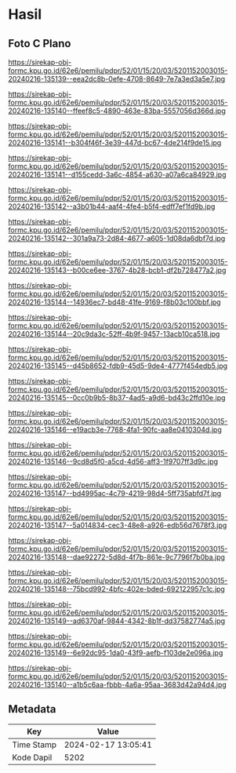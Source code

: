 # Hasil

## Foto C Plano

https://sirekap-obj-formc.kpu.go.id/62e6/pemilu/pdpr/52/01/15/20/03/5201152003015-20240216-135139--eea2dc8b-0efe-4708-8649-7e7a3ed3a5e7.jpg

https://sirekap-obj-formc.kpu.go.id/62e6/pemilu/pdpr/52/01/15/20/03/5201152003015-20240216-135140--ffeef8c5-4890-463e-83ba-5557056d366d.jpg

https://sirekap-obj-formc.kpu.go.id/62e6/pemilu/pdpr/52/01/15/20/03/5201152003015-20240216-135141--b304f46f-3e39-447d-bc67-4de214f9de15.jpg

https://sirekap-obj-formc.kpu.go.id/62e6/pemilu/pdpr/52/01/15/20/03/5201152003015-20240216-135141--d155cedd-3a6c-4854-a630-a07a6ca84929.jpg

https://sirekap-obj-formc.kpu.go.id/62e6/pemilu/pdpr/52/01/15/20/03/5201152003015-20240216-135142--a3b01b44-aaf4-4fe4-b5f4-edff7ef1fd9b.jpg

https://sirekap-obj-formc.kpu.go.id/62e6/pemilu/pdpr/52/01/15/20/03/5201152003015-20240216-135142--301a9a73-2d84-4677-a605-1d08da6dbf7d.jpg

https://sirekap-obj-formc.kpu.go.id/62e6/pemilu/pdpr/52/01/15/20/03/5201152003015-20240216-135143--b00ce6ee-3767-4b28-bcb1-df2b728477a2.jpg

https://sirekap-obj-formc.kpu.go.id/62e6/pemilu/pdpr/52/01/15/20/03/5201152003015-20240216-135144--14936ec7-bd48-41fe-9169-f8b03c100bbf.jpg

https://sirekap-obj-formc.kpu.go.id/62e6/pemilu/pdpr/52/01/15/20/03/5201152003015-20240216-135144--20c9da3c-52ff-4b9f-9457-13acb10ca518.jpg

https://sirekap-obj-formc.kpu.go.id/62e6/pemilu/pdpr/52/01/15/20/03/5201152003015-20240216-135145--d45b8652-fdb9-45d5-9de4-4777f454edb5.jpg

https://sirekap-obj-formc.kpu.go.id/62e6/pemilu/pdpr/52/01/15/20/03/5201152003015-20240216-135145--0cc0b9b5-8b37-4ad5-a9d6-bd43c2ffd10e.jpg

https://sirekap-obj-formc.kpu.go.id/62e6/pemilu/pdpr/52/01/15/20/03/5201152003015-20240216-135146--e19acb3e-7768-4fa1-90fc-aa8e0410304d.jpg

https://sirekap-obj-formc.kpu.go.id/62e6/pemilu/pdpr/52/01/15/20/03/5201152003015-20240216-135146--9cd8d5f0-a5cd-4d56-aff3-1f9707ff3d9c.jpg

https://sirekap-obj-formc.kpu.go.id/62e6/pemilu/pdpr/52/01/15/20/03/5201152003015-20240216-135147--bd4995ac-4c79-4219-98d4-5ff735abfd7f.jpg

https://sirekap-obj-formc.kpu.go.id/62e6/pemilu/pdpr/52/01/15/20/03/5201152003015-20240216-135147--5a014834-cec3-48e8-a926-edb56d7678f3.jpg

https://sirekap-obj-formc.kpu.go.id/62e6/pemilu/pdpr/52/01/15/20/03/5201152003015-20240216-135148--dae92272-5d8d-4f7b-861e-9c7796f7b0ba.jpg

https://sirekap-obj-formc.kpu.go.id/62e6/pemilu/pdpr/52/01/15/20/03/5201152003015-20240216-135148--75bcd992-4bfc-402e-bded-692122957c1c.jpg

https://sirekap-obj-formc.kpu.go.id/62e6/pemilu/pdpr/52/01/15/20/03/5201152003015-20240216-135149--ad6370af-9844-4342-8b1f-dd37582774a5.jpg

https://sirekap-obj-formc.kpu.go.id/62e6/pemilu/pdpr/52/01/15/20/03/5201152003015-20240216-135149--6e92dc95-1da0-43f9-aefb-f103de2e096a.jpg

https://sirekap-obj-formc.kpu.go.id/62e6/pemilu/pdpr/52/01/15/20/03/5201152003015-20240216-135140--a1b5c6aa-fbbb-4a6a-95aa-3683d42a94d4.jpg


## Metadata

| Key        | Value               |
| ---------- | ------------------- |
| Time Stamp | 2024-02-17 13:05:41 |
| Kode Dapil | 5202                |



